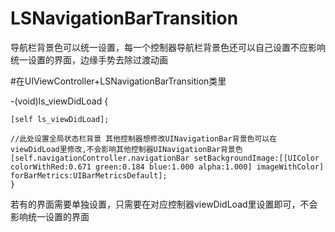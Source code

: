 # LSNavigationBarTransition
导航栏背景色可以统一设置，每一个控制器导航栏背景色还可以自己设置不应影响统一设置的界面，边缘手势去除过渡动画

#在UIViewController+LSNavigationBarTransition类里

-(void)ls_viewDidLoad
{
 
    [self ls_viewDidLoad];
       
    //此处设置全局状态栏背景 其他控制器想修改UINavigationBar背景色可以在viewDidLoad里修改,不会影响其他控制器UINavigationBar背景色
    [self.navigationController.navigationBar setBackgroundImage:[[UIColor colorWithRed:0.671 green:0.184 blue:1.000 alpha:1.000] imageWithColor] forBarMetrics:UIBarMetricsDefault];
    }

若有的界面需要单独设置，只需要在对应控制器viewDidLoad里设置即可，不会影响统一设置的界面
